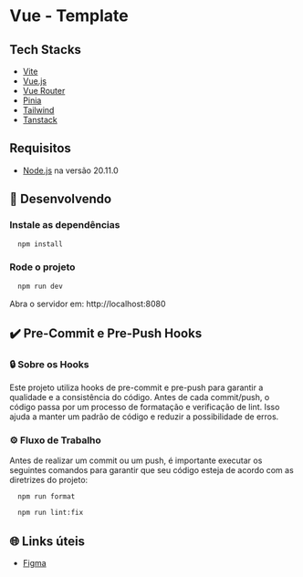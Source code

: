# Vue - Template

## Tech Stacks

- [Vite](https://vitejs.dev/)
- [Vue.js](https://vuejs.org/)
- [Vue Router](https://router.vuejs.org/)
- [Pinia](https://pinia.vuejs.org/)
- [Tailwind](https://tailwindcss.com/docs/installation)
- [Tanstack](https://tanstack.com/query/v5/docs/framework/vue/overview)

## Requisitos

- [Node.js](https://nodejs.org/en/download/) na versão 20.11.0

## 🚀 Desenvolvendo

### Instale as dependências

```sh
  npm install
```

### Rode o projeto

```sh
  npm run dev
```

Abra o servidor em: http://localhost:8080

## ✔️ Pre-Commit e Pre-Push Hooks

### 🔒 Sobre os Hooks

Este projeto utiliza hooks de pre-commit e pre-push para garantir a qualidade e a consistência do código. Antes de cada commit/push, o código passa por um processo de formatação e verificação de lint. Isso ajuda a manter um padrão de código e reduzir a possibilidade de erros.

### ⚙️ Fluxo de Trabalho

Antes de realizar um commit ou um push, é importante executar os seguintes comandos para garantir que seu código esteja de acordo com as diretrizes do projeto:

```sh
  npm run format
```

```sh
  npm run lint:fix
```

## 🌐 Links úteis

- [Figma]()
